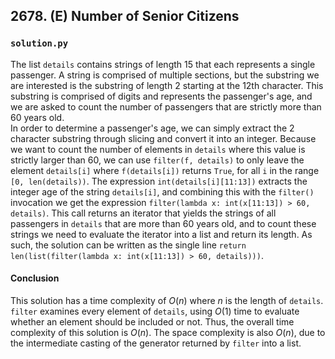 ## 2678. (E) Number of Senior Citizens

### `solution.py`
The list `details` contains strings of length 15 that each represents a single passenger. A string is comprised of multiple sections, but the substring we are interested is the substring of length 2 starting at the 12th character. This substring is comprised of digits and represents the passenger's age, and we are asked to count the number of passengers that are strictly more than 60 years old.  
In order to determine a passenger's age, we can simply extract the 2 character substring through slicing and convert it into an integer. Because we want to count the number of elements in `details` where this value is strictly larger than 60, we can use `filter(f, details)` to only leave the element `details[i]` where `f(details[i])` returns `True`, for all `i` in the range `[0, len(details))`. The expression `int(details[i][11:13])` extracts the integer age of the string `details[i]`, and combining this with the `filter()` invocation we get the expression `filter(lambda x: int(x[11:13]) > 60, details)`. This call returns an iterator that yields the strings of all passengers in `details` that are more than 60 years old, and to count these strings we need to evaluate the iterator into a list and return its length. As such, the solution can be written as the single line `return len(list(filter(lambda x: int(x[11:13]) > 60, details)))`.  

#### Conclusion
This solution has a time complexity of $O(n)$ where $n$ is the length of `details`. `filter` examines every element of `details`, using $O(1)$ time to evaluate whether an element should be included or not. Thus, the overall time complexity of this solution is $O(n)$. The space complexity is also $O(n)$, due to the intermediate casting of the generator returned by `filter` into a list.  
  

